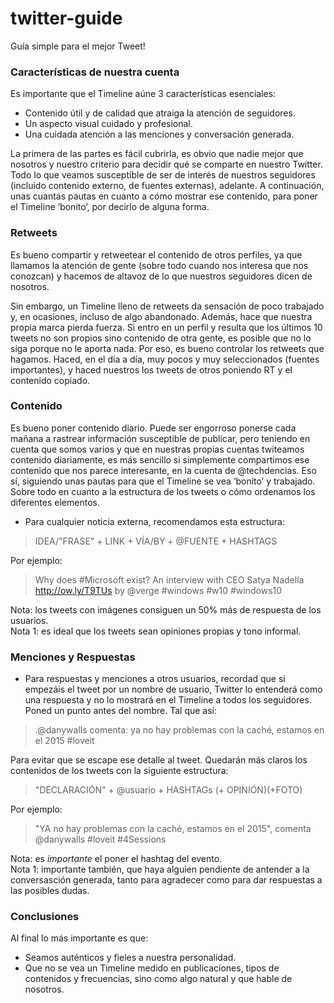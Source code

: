 # twitter-guide
Guía simple para el mejor Tweet!

### Características de nuestra cuenta
Es importante que el Timeline aúne 3 características esenciales: 

* Contenido útil y de calidad que atraiga la atención de seguidores.
* Un aspecto visual cuidado y profesional.
* Una cuidada atención a las menciones y conversación generada.

La primera de las partes es fácil cubrirla, es obvio que nadie mejor que nosotros y nuestro criterio para decidir qué se comparte en nuestro Twitter. Todo lo que veamos susceptible de ser de interés de nuestros seguidores (incluido contenido externo, de fuentes externas), adelante. A continuación, unas cuantas pautas en cuanto a cómo mostrar ese contenido, para poner el Timeline ‘bonito’, por decirlo de alguna forma.

### Retweets

Es bueno compartir y retweetear el contenido de otros perfiles, ya que llamamos la atención de gente (sobre todo cuando nos interesa que nos conozcan) y hacemos de altavoz de lo que nuestros seguidores dicen de nosotros. 

Sin embargo, un Timeline lleno de retweets da sensación de poco trabajado y, en ocasiones, incluso de algo abandonado. Además, hace que nuestra propia marca pierda fuerza. Si entro en un perfil y resulta que los últimos 10 tweets no son propios sino contenido de otra gente, es posible que no lo siga porque no le aporta nada. Por eso, es bueno controlar los retweets que hagamos. Haced, en el día a día, muy pocos y muy seleccionados (fuentes importantes), y haced nuestros los tweets de otros poniendo RT y el contenido copiado.

### Contenido

Es bueno poner contenido diario. Puede ser engorroso ponerse cada mañana a rastrear información susceptible de publicar, pero teniendo en cuenta que somos varios y que en nuestras propias cuentas twiteamos contenido diariamente, es más sencillo si simplemente compartimos ese contenido que nos parece interesante, en la cuenta de @techdencias. Eso sí, siguiendo unas pautas para que el Timeline se vea ‘bonito’ y trabajado. Sobre todo en cuanto a la estructura de los tweets o cómo ordenamos los diferentes elementos.

* Para cualquier noticia externa, recomendamos esta estructura:

> IDEA/"FRASE" + LINK + VÍA/BY + @FUENTE + HASHTAGS

Por ejemplo: 

> Why does #Microsoft exist? An interview with CEO Satya Nadella 
http://ow.ly/T9TUs  by @verge #windows #w10 #windows10

Nota: los tweets con imágenes consiguen un 50% más de respuesta de los usuarios.<br> 
Nota 1: es ideal que los tweets sean opiniones propias y tono informal.

### Menciones y Respuestas

* Para respuestas y menciones a otros usuarios, recordad que si empezáis el tweet por un nombre de usuario, Twitter lo entenderá como una respuesta y no lo mostrará en el Timeline a todos los seguidores. Poned un punto antes del nombre. Tal que así: 

> .@danywalls comenta: ya no hay problemas con la caché, estamos en el 2015 #loveit

Para evitar que se escape ese detalle al tweet. Quedarán más claros los contenidos de los tweets con la siguiente estructura: 

> "DECLARACIÓN" + @usuario + HASHTAGs (+ OPINIÓN)(+FOTO)

Por ejemplo: 

> "YA no hay problemas con la caché, estamos en el 2015", comenta @danywalls #loveit #4Sessions

Nota: es *importante* el poner el hashtag del evento. <br>
Nota 1: importante también, que haya alguien pendiente de antender a la conversasción generada, tanto para agradecer como para dar respuestas a las posibles dudas.

### Conclusiones

Al final lo más importante es que:
* Seamos auténticos y fieles a nuestra personalidad.
* Que no se vea un Timeline medido en publicaciones, tipos de contenidos y frecuencias, sino como algo natural y que hable de nosotros.

